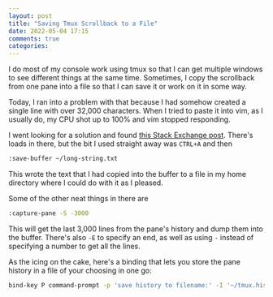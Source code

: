 ```yaml
---
layout: post
title: "Saving Tmux Scrollback to a File"
date: 2022-05-04 17:15
comments: true
categories: 
---
```

I do most of my console work using tmux so that I can get multiple windows to see different things at the same time.
Sometimes, I copy the scrollback from one pane into a file so that I can save it or work on it in some way.

Today, I ran into a problem with that because I had somehow created a single line with over 32,000 characters.
When I tried to paste it into vim, as I usually do, my CPU shot up to 100% and vim stopped responding.

I went looking for a solution and found [this Stack Exchange post](https://unix.stackexchange.com/questions/26548/write-all-tmux-scrollback-to-a-file).
There's loads in there, but the bit I used straight away was `CTRL+A` and then

```bash
:save-buffer ~/long-string.txt
```

This wrote the text that I had copied into the buffer to a file in my home directory where I could do with it as I pleased.

Some of the other neat things in there are

```bash
:capture-pane -S -3000
```

This will get the last 3,000 lines from the pane's history and dump them into the buffer.
There's also `-E` to specify an end, as well as using `-` instead of specifying a number to get all the lines.

As the icing on the cake, here's a binding that lets you store the pane history in a file of your choosing in one go:

```bash
bind-key P command-prompt -p 'save history to filename:' -I '~/tmux.history' 'capture-pane -S -32768 ; save-buffer %1 ; delete-buffer'
```
